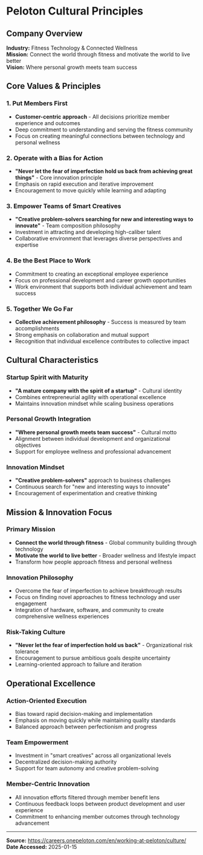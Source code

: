 # Peloton Cultural Principles

## Company Overview
**Industry:** Fitness Technology & Connected Wellness  
**Mission:** Connect the world through fitness and motivate the world to live better  
**Vision:** Where personal growth meets team success  

## Core Values & Principles

### 1. Put Members First
- **Customer-centric approach** - All decisions prioritize member experience and outcomes
- Deep commitment to understanding and serving the fitness community
- Focus on creating meaningful connections between technology and personal wellness

### 2. Operate with a Bias for Action
- **"Never let the fear of imperfection hold us back from achieving great things"** - Core innovation principle
- Emphasis on rapid execution and iterative improvement
- Encouragement to move quickly while learning and adapting

### 3. Empower Teams of Smart Creatives
- **"Creative problem-solvers searching for new and interesting ways to innovate"** - Team composition philosophy
- Investment in attracting and developing high-caliber talent
- Collaborative environment that leverages diverse perspectives and expertise

### 4. Be the Best Place to Work
- Commitment to creating an exceptional employee experience
- Focus on professional development and career growth opportunities
- Work environment that supports both individual achievement and team success

### 5. Together We Go Far
- **Collective achievement philosophy** - Success is measured by team accomplishments
- Strong emphasis on collaboration and mutual support
- Recognition that individual excellence contributes to collective impact

## Cultural Characteristics

### Startup Spirit with Maturity
- **"A mature company with the spirit of a startup"** - Cultural identity
- Combines entrepreneurial agility with operational excellence
- Maintains innovation mindset while scaling business operations

### Personal Growth Integration
- **"Where personal growth meets team success"** - Cultural motto
- Alignment between individual development and organizational objectives
- Support for employee wellness and professional advancement

### Innovation Mindset
- **"Creative problem-solvers"** approach to business challenges
- Continuous search for "new and interesting ways to innovate"
- Encouragement of experimentation and creative thinking

## Mission & Innovation Focus

### Primary Mission
- **Connect the world through fitness** - Global community building through technology
- **Motivate the world to live better** - Broader wellness and lifestyle impact
- Transform how people approach fitness and personal wellness

### Innovation Philosophy
- Overcome the fear of imperfection to achieve breakthrough results
- Focus on finding novel approaches to fitness technology and user engagement
- Integration of hardware, software, and community to create comprehensive wellness experiences

### Risk-Taking Culture
- **"Never let the fear of imperfection hold us back"** - Organizational risk tolerance
- Encouragement to pursue ambitious goals despite uncertainty
- Learning-oriented approach to failure and iteration

## Operational Excellence

### Action-Oriented Execution
- Bias toward rapid decision-making and implementation
- Emphasis on moving quickly while maintaining quality standards
- Balanced approach between perfectionism and progress

### Team Empowerment
- Investment in "smart creatives" across all organizational levels
- Decentralized decision-making authority
- Support for team autonomy and creative problem-solving

### Member-Centric Innovation
- All innovation efforts filtered through member benefit lens
- Continuous feedback loops between product development and user experience
- Commitment to enhancing member outcomes through technology advancement

---

**Source:** https://careers.onepeloton.com/en/working-at-peloton/culture/  
**Date Accessed:** 2025-01-15